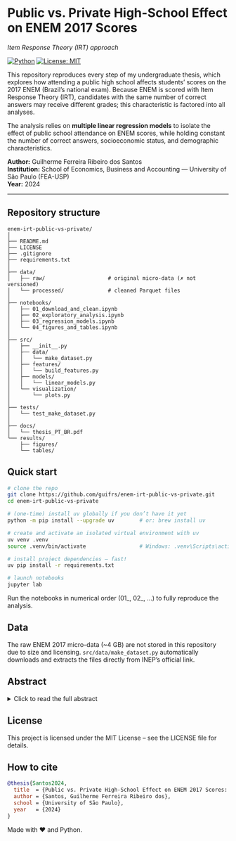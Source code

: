 # Public vs. Private High-School Effect on ENEM 2017 Scores  
_Item Response Theory (IRT) approach_

[![Python](https://img.shields.io/badge/python-3.12+-blue.svg)](https://www.python.org/)
[![License: MIT](https://img.shields.io/badge/License-MIT-yellow.svg)](LICENSE)

This repository reproduces every step of my undergraduate thesis, which explores how attending a public high school affects students’ scores on the 2017 ENEM (Brazil’s national exam). Because ENEM is scored with Item Response Theory (IRT), candidates with the same number of correct answers may receive different grades; this characteristic is factored into all analyses.

The analysis relies on **multiple linear regression models** to isolate the effect of public school attendance on ENEM scores, while holding constant the number of correct answers, socioeconomic status, and demographic characteristics.

**Author:** Guilherme Ferreira Ribeiro dos Santos  
**Institution:** School of Economics, Business and Accounting — University of São Paulo (FEA-USP)  
**Year:** 2024  

---

## Repository structure
```text
enem-irt-public-vs-private/
│
├── README.md
├── LICENSE
├── .gitignore
├── requirements.txt
│
├── data/
│   ├── raw/                    # original micro-data (✗ not versioned)
│   └── processed/              # cleaned Parquet files
│
├── notebooks/
│   ├── 01_download_and_clean.ipynb
│   ├── 02_exploratory_analysis.ipynb
│   ├── 03_regression_models.ipynb
│   └── 04_figures_and_tables.ipynb
│
├── src/
│   ├── __init__.py
│   ├── data/
│   │   └── make_dataset.py
│   ├── features/
│   │   └── build_features.py
│   ├── models/
│   │   └── linear_models.py
│   └── visualization/
│       └── plots.py
│
├── tests/
│   └── test_make_dataset.py
│
├── docs/
│   └── thesis_PT_BR.pdf
└── results/
    ├── figures/
    └── tables/
```

## Quick start
```bash
# clone the repo
git clone https://github.com/guifrs/enem-irt-public-vs-private.git
cd enem-irt-public-vs-private

# (one-time) install uv globally if you don’t have it yet
python -m pip install --upgrade uv        # or: brew install uv

# create and activate an isolated virtual environment with uv
uv venv .venv
source .venv/bin/activate                 # Windows: .venv\Scripts\activate

# install project dependencies — fast!
uv pip install -r requirements.txt

# launch notebooks
jupyter lab
```
Run the notebooks in numerical order (01_, 02_, …) to fully reproduce the analysis.

## Data
The raw ENEM 2017 micro-data (~4 GB) are not stored in this repository due to size and licensing.
```src/data/make_dataset.py``` automatically downloads and extracts the files directly from INEP’s official link.

## Abstract
<details> <summary>Click to read the full abstract</summary>
This study analyzed the impact of having attended public high school on students’ performance
in the 2017 ENEM (National High School Exam), considering the influence of Item Response
Theory (IRT) on the scores. Multiple linear regression models were used to evaluate the effect of
school origin on the scores, controlling for the number of correct answers and socioeconomic
and demographic variables.

The results indicated that, in Languages and Codes, public-school students obtained slightly higher
scores when answering the same number of questions correctly, although this effect becomes
irrelevant after additional controls. In Humanities, Natural Sciences, and Mathematics, public-school
students presented lower scores, even with the same number of correct answers, with the
effect being more pronounced in Mathematics.

The interaction between Public School and Number of Correct Answers revealed that the impact of
correct answers on the score is greater for public-school students, suggesting diminishing
marginal returns.

We conclude that school origin exerts a significant influence on the educational inequalities
evidenced in the ENEM, highlighting the importance of public policies aimed at reducing these
disparities.

</details>

## License
This project is licensed under the MIT License – see the LICENSE file for details.

## How to cite
```bibtex
@thesis{Santos2024,
  title  = {Public vs. Private High-School Effect on ENEM 2017 Scores: An Item Response Theory Analysis},
  author = {Santos, Guilherme Ferreira Ribeiro dos},
  school = {University of São Paulo},
  year   = {2024}
}
```
Made with ❤️ and Python.
